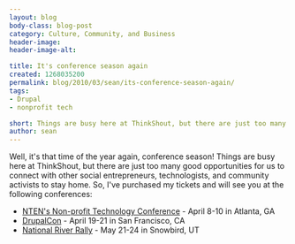```yaml
---
layout: blog
body-class: blog-post
category: Culture, Community, and Business
header-image:
header-image-alt:

title: It's conference season again
created: 1268035200
permalink: blog/2010/03/sean/its-conference-season-again/
tags:
- Drupal
- nonprofit tech

short: Things are busy here at ThinkShout, but there are just too many good opportunities for us to stay home.
author: sean
---
```

<p>Well, it's that time of the year again, conference season! Things are busy here at ThinkShout, but there are just too many good opportunities for us to connect with other social entrepreneurs, technologists, and community activists to stay home. So, I've purchased my tickets and will see you at the following conferences:
<ul>
<li><a href="http://www.nten.org/ntc" target="_blank">NTEN's Non-profit Technology Conference</a> - April 8-10 in Atlanta, GA</li>
<li><a href="http://sf2010.drupal.org/" target="_blank">DrupalCon</a> - April 19-21 in San Francisco, CA</li>
<li><a href="http://www.rivernetwork.org/programs/national-river-rally" target="_blank">National River Rally</a> - May 21-24 in Snowbird, UT</li>
</ul>
</p>

